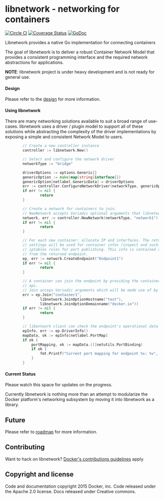 # libnetwork - networking for containers

[![Circle CI](https://circleci.com/gh/docker/libnetwork/tree/master.svg?style=svg)](https://circleci.com/gh/docker/libnetwork/tree/master) [![Coverage Status](https://coveralls.io/repos/docker/libnetwork/badge.svg)](https://coveralls.io/r/docker/libnetwork) [![GoDoc](https://godoc.org/github.com/docker/libnetwork?status.svg)](https://godoc.org/github.com/docker/libnetwork)

Libnetwork provides a native Go implementation for connecting containers

The goal of libnetwork is to deliver a robust Container Network Model that provides a consistent programming interface and the required network abstractions for applications.

**NOTE**: libnetwork project is under heavy development and is not ready for general use.

#### Design
Please refer to the [design](docs/design.md) for more information.

#### Using libnetwork

There are many networking solutions available to suit a broad range of use-cases. libnetwork uses a driver / plugin model to support all of these solutions while abstracting the complexity of the driver implementations by exposing a simple and consistent Network Model to users.


```go
        // Create a new controller instance
        controller := libnetwork.New()

        // Select and configure the network driver
        networkType := "bridge"

        driverOptions := options.Generic{}
        genericOption := make(map[string]interface{})
        genericOption[netlabel.GenericData] = driverOptions
        err := controller.ConfigureNetworkDriver(networkType, genericOption)
        if err != nil {
                return
        }

        // Create a network for containers to join.
        // NewNetwork accepts Variadic optional arguments that libnetwork and Drivers can make of
        network, err := controller.NewNetwork(networkType, "network1")
        if err != nil {
                return
        }

        // For each new container: allocate IP and interfaces. The returned network
        // settings will be used for container infos (inspect and such), as well as
        // iptables rules for port publishing. This info is contained or accessible
        // from the returned endpoint.
        ep, err := network.CreateEndpoint("Endpoint1")
        if err != nil {
                return
        }

        // A container can join the endpoint by providing the container ID to the join
        // api.
        // Join acceps Variadic arguments which will be made use of by libnetwork and Drivers
        err = ep.Join("container1",
                libnetwork.JoinOptionHostname("test"),
                libnetwork.JoinOptionDomainname("docker.io"))
        if err != nil {
                return
        }

		// libentwork client can check the endpoint's operational data via the Info() API
		epInfo, err := ep.DriverInfo()
		mapData, ok := epInfo[netlabel.PortMap]
		if ok {
			portMapping, ok := mapData.([]netutils.PortBinding)
			if ok {
				fmt.Printf("Current port mapping for endpoint %s: %v", ep.Name(), portMapping)
			}
		}

```
#### Current Status
Please watch this space for updates on the progress.

Currently libnetwork is nothing more than an attempt to modularize the Docker platform's networking subsystem by moving it into libnetwork as a library.

## Future
Please refer to [roadmap](ROADMAP.md) for more information.

## Contributing

Want to hack on libnetwork? [Docker's contributions guidelines](https://github.com/docker/docker/blob/master/CONTRIBUTING.md) apply.

## Copyright and license
Code and documentation copyright 2015 Docker, inc. Code released under the Apache 2.0 license. Docs released under Creative commons.

